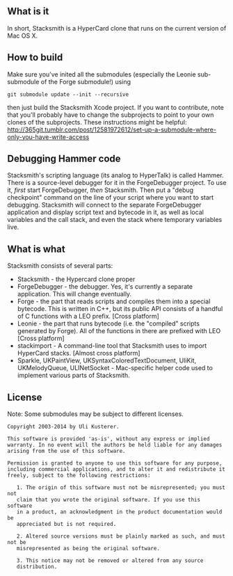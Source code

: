 What is it
----------

In short, Stacksmith is a HyperCard clone that runs on the current version of Mac OS X.


How to build
------------

Make sure you've inited all the submodules (especially the Leonie sub-submodule of the Forge submodule!) using

	git submodule update --init --recursive

then just build the Stacksmith Xcode project. If you want to contribute, note that you'll probably have to change the subprojects to point to your own clones of the subprojects. These instructions might be helpful: http://365git.tumblr.com/post/12581972612/set-up-a-submodule-where-only-you-have-write-access


Debugging Hammer code
---------------------

Stacksmith's scripting language (its analog to HyperTalk) is called Hammer. There is a source-level debugger for it in the ForgeDebugger project. To use it, *first* start ForgeDebugger, *then* Stacksmith. Then put a "debug checkpoint" command on the line of your script where you want to start debugging. Stacksmith will connect to the separate ForgeDebugger application and display script text and bytecode in it, as well as local variables and the call stack, and even the stack where temporary variables live.


What is what
------------

Stacksmith consists of several parts:

* Stacksmith - the Hypercard clone proper
* ForgeDebugger - the debugger. Yes, it's currently a separate application. This will change eventually.
* Forge - the part that reads scripts and compiles them into a special bytecode. This is written in C++, but its public API consists of a handful of C functions with a LEO prefix. [Cross platform]
* Leonie - the part that runs bytecode (i.e. the "compiled" scripts generated by Forge). All of the functions in there are prefixed with LEO [Cross platform]
* stackimport - A command-line tool that Stacksmith uses to import HyperCard stacks. [Almost cross platform]
* Sparkle, UKPaintView, UKSyntaxColoredTextDocument, UliKit, UKMelodyQueue, ULINetSocket - Mac-specific helper code used to implement various parts of Stacksmith.


License
-------

Note: Some submodules may be subject to different licenses.

	Copyright 2003-2014 by Uli Kusterer.
	
	This software is provided 'as-is', without any express or implied
	warranty. In no event will the authors be held liable for any damages
	arising from the use of this software.
	
	Permission is granted to anyone to use this software for any purpose,
	including commercial applications, and to alter it and redistribute it
	freely, subject to the following restrictions:
	
	   1. The origin of this software must not be misrepresented; you must not
	   claim that you wrote the original software. If you use this software
	   in a product, an acknowledgment in the product documentation would be
	   appreciated but is not required.
	
	   2. Altered source versions must be plainly marked as such, and must not be
	   misrepresented as being the original software.
	
	   3. This notice may not be removed or altered from any source
	   distribution.
